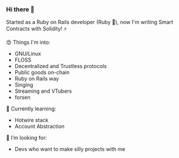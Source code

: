 ### Hi there 👋
Started as a Ruby on Rails developer (Ruby 🩷), now I'm writing Smart Contracts with Solidity! ⚡

😍 Things I'm into:
- GNU/Linux
- FLOSS
- Decentralized and Trustless protocols
- Public goods on-chain
- Ruby on Rails way
- Singing
- Streaming and VTubers
- forsen

🧠 Currently learning:
- Hotwire stack
- Account Abstraction

🤔 I’m looking for:
- Devs who want to make silly projects with me

<!--
**arthurka-o/arthurka-o** is a ✨ _special_ ✨ repository because its `README.md` (this file) appears on your GitHub profile.

Here are some ideas to get you started:

- 🔭 I’m currently working on ...
- 🌱 I’m currently learning ...
- 👯 I’m looking to collaborate on ...
- 🤔 I’m looking for help with ...
- 💬 Ask me about ...
- 📫 How to reach me: ...
- 😄 Pronouns: ...
- ⚡ Fun fact: ...
-->
